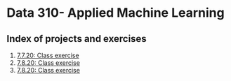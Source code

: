 # Data 310- Applied Machine Learning
## Index of projects and exercises
1. [7.7.20: Class exercise](https://github.com/aeraposo/Data-310-Public-Raposo/blob/master/7.7.20-%20Class%20exercise)
2. [7.8.20: Class exercise](https://github.com/aeraposo/Data-310-Public-Raposo/blob/master/7.8.20-%20Class%20exercise)
3. [7.8.20: Class exercise](https://github.com/aeraposo/Data-310-Public-Raposo/blob/master/7.9.20-%20Class%20exercise)

